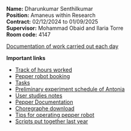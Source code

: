 **Name:** Dharunkumar Senthilkumar  
**Position:** Amaneus within Research  
**Contract:** 02/12/2024 to 01/09/2025  
**Supervisor:** Mohammad Obaid and Ilaria Torre  
**Room code:** 4147

[Documentation of work carried out each day](https://github.com/Dharun235/RA_2025/blob/main/Documentation%20of%20work.md)

**Important links**
- [Track of hours worked](https://docs.google.com/spreadsheets/d/1C0Kd1SOetn8jI25BcTjdE50et2n8ZGj_UXqiCZhcxL4/edit?gid=0#gid=0)
- [Pepper robot booking](https://docs.google.com/spreadsheets/d/1N_mJlI-YBO1-8UJsnpvt48a4VzqEP6bdJLyYPYXrZVU/edit)
- [Tasks](https://docs.google.com/spreadsheets/d/1iAmgyB54EfzorfaWhEhtZNnE2RbHTxVGqv-ixY5Jg40/edit?usp=sharing)
- [Preliminary experiment schedule of Antonia](https://docs.google.com/spreadsheets/d/1xxb8_htq1g0EKBKPfeSJZxhSms6MoT1nGaKy687xPOw/edit?usp=sharing)
- [User studies notes](https://docs.google.com/document/d/1u4J00ZOp-1Bnrn4SprBmguAD2y97hp43bitf8vcM1OU/edit?tab=t.0)
- [Pepper Documentation](http://doc.aldebaran.com/2-4/home_pepper.html)
- [Choregraphe download](https://www.aldebaran.com/en/support/nao-6/downloads-softwares)
- [Tips for operating pepper robot](https://docs.google.com/document/d/1MynBVZmqCWqIwQ_w5aU5E7giC-ntxYUUJDfNpHRQ4MI/edit?usp=sharing)
- [Scripts put together last year](https://drive.google.com/drive/folders/1O8ZfYgEOGoVL9HCtFLH7XAZz9CRnFjlt?usp=sharing)
